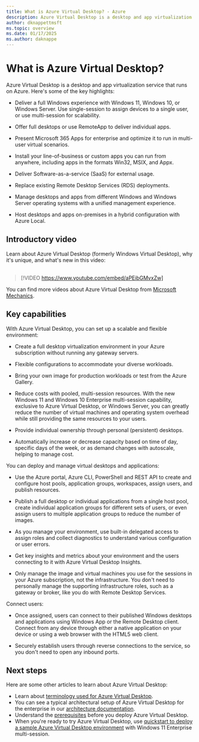 ```yaml
---
title: What is Azure Virtual Desktop? - Azure
description: Azure Virtual Desktop is a desktop and app virtualization service that runs on Azure. Deliver a full Windows experience with Windows 11 or Windows 10. Offer full desktops or use RemoteApp to deliver individual apps to users.
author: dknappettmsft
ms.topic: overview
ms.date: 01/17/2025
ms.author: daknappe
---
```


# What is Azure Virtual Desktop?

Azure Virtual Desktop is a desktop and app virtualization service that runs on Azure. Here's some of the key highlights:

- Deliver a full Windows experience with Windows 11, Windows 10, or Windows Server. Use single-session to assign devices to a single user, or use multi-session for scalability.

- Offer full desktops or use RemoteApp to deliver individual apps.

- Present Microsoft 365 Apps for enterprise and optimize it to run in multi-user virtual scenarios.

- Install your line-of-business or custom apps you can run from anywhere, including apps in the formats Win32, MSIX, and Appx.

- Deliver Software-as-a-service (SaaS) for external usage.

- Replace existing Remote Desktop Services (RDS) deployments.

- Manage desktops and apps from different Windows and Windows Server operating systems with a unified management experience.

- Host desktops and apps on-premises in a hybrid configuration with Azure Local.

## Introductory video

Learn about Azure Virtual Desktop (formerly Windows Virtual Desktop), why it's unique, and what's new in this video:<br /><br />

> [!VIDEO https://www.youtube.com/embed/aPEibGMvxZw]

You can find more videos about Azure Virtual Desktop from [Microsoft Mechanics](https://www.youtube.com/@MSFTMechanics/search?query=azure%20virtual%20desktop).

## Key capabilities

With Azure Virtual Desktop, you can set up a scalable and flexible environment:

- Create a full desktop virtualization environment in your Azure subscription without running any gateway servers.

- Flexible configurations to accommodate your diverse workloads.

- Bring your own image for production workloads or test from the Azure Gallery.

- Reduce costs with pooled, multi-session resources. With the new Windows 11 and Windows 10 Enterprise multi-session capability, exclusive to Azure Virtual Desktop, or Windows Server, you can greatly reduce the number of virtual machines and operating system overhead while still providing the same resources to your users.

- Provide individual ownership through personal (persistent) desktops.

- Automatically increase or decrease capacity based on time of day, specific days of the week, or as demand changes with autoscale, helping to manage cost. 

You can deploy and manage virtual desktops and applications:

- Use the Azure portal, Azure CLI, PowerShell and REST API to create and configure host pools, application groups, workspaces, assign users, and publish resources.

- Publish a full desktop or individual applications from a single host pool, create individual application groups for different sets of users, or even assign users to multiple application groups to reduce the number of images.

- As you manage your environment, use built-in delegated access to assign roles and collect diagnostics to understand various configuration or user errors.

- Get key insights and metrics about your environment and the users connecting to it with Azure Virtual Desktop Insights.

- Only manage the image and virtual machines you use for the sessions in your Azure subscription, not the infrastructure. You don't need to personally manage the supporting infrastructure roles, such as a gateway or broker, like you do with Remote Desktop Services.

Connect users:

- Once assigned, users can connect to their published Windows desktops and applications using Windows App or the Remote Desktop client. Connect from any device through either a native application on your device or using a web browser with the HTML5 web client.

- Securely establish users through reverse connections to the service, so you don't need to open any inbound ports.

## Next steps

Here are some other articles to learn about Azure Virtual Desktop:

- Learn about [terminology used for Azure Virtual Desktop](terminology.md).
- You can see a typical architectural setup of Azure Virtual Desktop for the enterprise in our [architecture documentation](/azure/architecture/example-scenario/wvd/windows-virtual-desktop?context=/azure/virtual-desktop/context/context).
- Understand the [prerequisites](prerequisites.md) before you deploy Azure Virtual Desktop.
- When you're ready to try Azure Virtual Desktop, use [quickstart to deploy a sample Azure Virtual Desktop environment](quickstart.md) with Windows 11 Enterprise multi-session.

